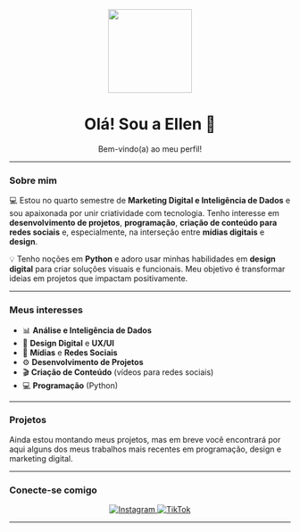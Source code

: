 <div align="center">
  <img src="https://media.giphy.com/media/8YvLqXmJm4x4zI8h4N/giphy.gif" width="150" />
  <h1>Olá! Sou a Ellen 👋</h1>
  <p>Bem-vindo(a) ao meu perfil!</p>
</div>

---

### Sobre mim

💻 Estou no quarto semestre de **Marketing Digital e Inteligência de Dados** e sou apaixonada por unir criatividade com tecnologia. Tenho interesse em **desenvolvimento de projetos**, **programação**, **criação de conteúdo para redes sociais** e, especialmente, na interseção entre **mídias digitais** e **design**.

💡 Tenho noções em **Python** e adoro usar minhas habilidades em **design digital** para criar soluções visuais e funcionais. Meu objetivo é transformar ideias em projetos que impactam positivamente.

---

### Meus interesses

- 📊 **Análise e Inteligência de Dados**
- 🎨 **Design Digital** e **UX/UI**
- 📱 **Mídias** e **Redes Sociais**
- ⚙️ **Desenvolvimento de Projetos**
- 🎬 **Criação de Conteúdo** (vídeos para redes sociais)
- 💻 **Programação** (Python)

---

### Projetos

Ainda estou montando meus projetos, mas em breve você encontrará por aqui alguns dos meus trabalhos mais recentes em programação, design e marketing digital.

---

### Conecte-se comigo

<div align="center">
  <a href="https://www.instagram.com/ellen.xaavier?igsh=N3VwazFtcGdjODFm&utm_source=qr" target="_blank">
    <img src="https://img.shields.io/badge/Instagram-E4405F?style=for-the-badge&logo=instagram&logo-color=white" alt="Instagram"/>
  </a>
  <a href="https://www.tiktok.com/@ellen.xaavier?_t=ZM-8ydWNoKWndG&_r=1" target="_blank">
    <img src="https://img.shields.io/badge/TikTok-000000?style=for-the-badge&logo=tiktok&logo-color=white" alt="TikTok"/>
  </a>
</div>

---

